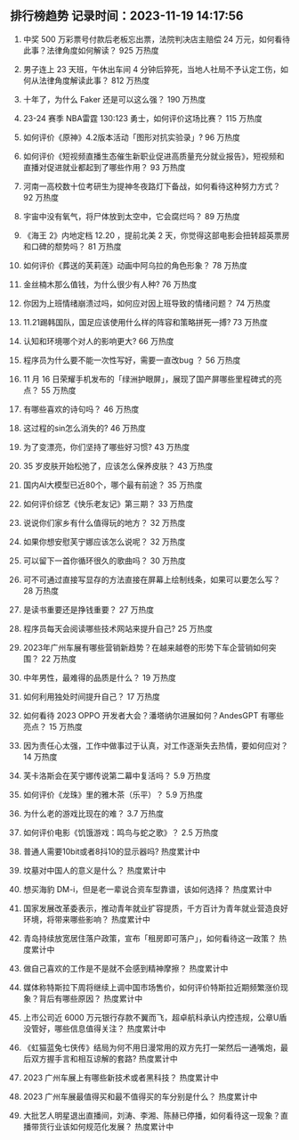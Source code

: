
## 排行榜趋势 记录时间：2023-11-19 14:17:56
  
  1. 中奖 500 万彩票号付款后老板忘出票，法院判决店主赔偿 24 万元，如何看待此事？法律角度如何解读？ 925 万热度
    
  2. 男子连上 23 天班，午休出车间 4 分钟后猝死，当地人社局不予认定工伤，如何从法律角度解读此事？ 812 万热度
    
  3. 十年了，为什么 Faker 还是可以这么强？ 190 万热度
    
  4. 23-24 赛季 NBA雷霆 130:123 勇士，如何评价这场比赛？ 115 万热度
    
  5. 如何评价《原神》4.2版本活动「图形对抗实验录」? 96 万热度
    
  6. 如何评价《短视频直播生态催生新职业促进高质量充分就业报告》，短视频和直播对促进就业都起到了哪些作用？ 93 万热度
    
  7. 河南一高校数十位考研生为提神冬夜路灯下备战，如何看待这种努力方式？ 92 万热度
    
  8. 宇宙中没有氧气，将尸体放到太空中，它会腐烂吗？ 89 万热度
    
  9. 《海王 2》内地定档 12.20 ，提前北美 2 天，你觉得这部电影会扭转超英票房和口碑的颓势吗？ 81 万热度
    
  10. 如何评价《葬送的芙莉莲》动画中阿乌拉的角色形象？ 78 万热度
    
  11. 金丝楠木那么值钱，为什么很少有人种? 76 万热度
    
  12. 你因为上班情绪崩溃过吗，如何应对因上班导致的情绪问题？ 74 万热度
    
  13. 11.21踢韩国队，国足应该使用什么样的阵容和策略拼死一搏? 73 万热度
    
  14. 认知和环境哪个对人的影响更大? 66 万热度
    
  15. 程序员为什么要不能一次性写好，需要一直改bug ？ 56 万热度
    
  16. 11 月 16 日荣耀手机发布的「绿洲护眼屏」，展现了国产屏哪些里程碑式的亮点？ 55 万热度
    
  17. 有哪些喜欢的诗句吗？ 46 万热度
    
  18. 这过程的sin怎么消失的? 46 万热度
    
  19. 为了变漂亮，你们坚持了哪些好习惯? 43 万热度
    
  20. 35 岁皮肤开始松弛了，应该怎么保养皮肤？ 43 万热度
    
  21. 国内AI大模型已近80个，哪个最有前途？ 35 万热度
    
  22. 如何评价综艺《快乐老友记》第三期？ 33 万热度
    
  23. 说说你们家乡有什么值得玩的地方？ 32 万热度
    
  24. 如果你想安慰芙宁娜应该怎么说呢？ 32 万热度
    
  25. 可以留下一首你循环很久的歌曲吗？ 30 万热度
    
  26. 可不可通过直接写显存的方法直接在屏幕上绘制线条，如果可以要怎么写？ 28 万热度
    
  27. 是读书重要还是挣钱重要？ 27 万热度
    
  28. 程序员每天会阅读哪些技术网站来提升自己? 25 万热度
    
  29. 2023年广州车展有哪些营销新趋势？在越来越卷的形势下车企营销如何突围？ 22 万热度
    
  30. 中年男性，最难得的品质是什么？ 19 万热度
    
  31. 如何利用独处时间提升自己？ 17 万热度
    
  32. 如何看待 2023 OPPO 开发者大会？潘塔纳尔进展如何？AndesGPT 有哪些亮点？ 15 万热度
    
  33. 因为责任心太强，工作中做事过于认真，对工作逐渐失去热情，要如何应对？ 14 万热度
    
  34. 芙卡洛斯会在芙宁娜传说第二幕中复活吗？ 5.9 万热度
    
  35. 如何评价《龙珠》里的雅木茶（乐平）？ 5.9 万热度
    
  36. 为什么老的游戏比现在的难？ 3.7 万热度
    
  37. 如何评价电影《饥饿游戏：鸣鸟与蛇之歌》？ 2.5 万热度
    
  38. 普通人需要10bit或者8抖10的显示器吗? 热度累计中
    
  39. 坟墓对中国人的意义是什么？ 热度累计中
    
  40. 想买海豹 DM-i，但是老一辈说合资车型靠谱，该如何选择？ 热度累计中
    
  41. 国家发展改革委表示，推动青年就业扩容提质，千方百计为青年就业营造良好环境，将带来哪些影响？ 热度累计中
    
  42. 青岛持续放宽居住落户政策，宣布「租房即可落户」，如何看待这一政策？ 热度累计中
    
  43. 做自己喜欢的工作是不是就不会感到精神摩擦？ 热度累计中
    
  44. 媒体称特斯拉下周将继续上调中国市场售价，如何评价特斯拉近期频繁涨价现象？背后有哪些原因？ 热度累计中
    
  45. 上市公司近 6000 万元银行存款不翼而飞，超卓航科承认内控违规，公章U盾没管好，哪些信息值得关注？ 热度累计中
    
  46. 《虹猫蓝兔七侠传》结局为何不用日漫常用的双方先打一架然后一通嘴炮，最后双方握手言和相互谅解的套路? 热度累计中
    
  47. 2023 广州车展上有哪些新技术或者黑科技？ 热度累计中
    
  48. 2023 广州车展最值得买和最不值得买的车分别是什么？ 热度累计中
    
  49. 大批艺人明星退出直播间，刘涛、李湘、陈赫已停播，如何看待这一现象？直播带货行业该如何规范化发展？ 热度累计中
    